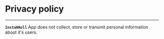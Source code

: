 # Privacy policy

---

**`InstaNRoll`** App does not collect, store or transmit personal information about it's users.


